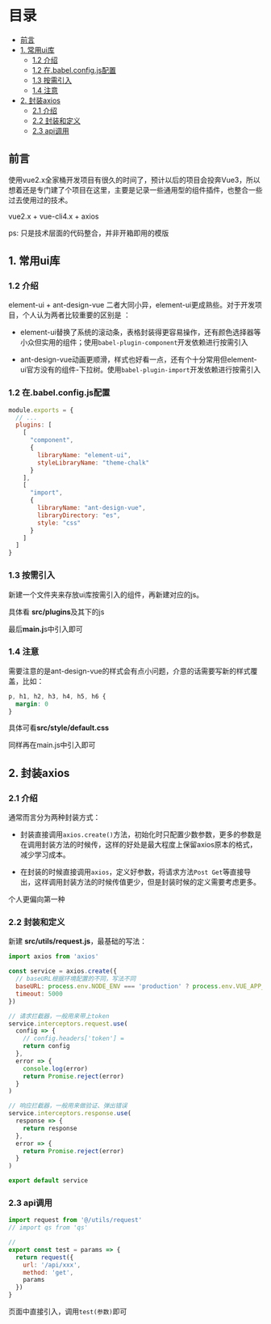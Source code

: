 # 目录

<!-- vscode-markdown-toc -->
* [前言](#)
* [1. 常用ui库](#ui)
	* [1.2 介绍](#-1)
	* [1.2 在.babel.config.js配置](#babel.config.js)
	* [1.3 按需引入](#-1)
	* [1.4 注意](#-1)
* [2. 封装axios](#axios)
	* [2.1 介绍](#-1)
	* [2.2 封装和定义](#-1)
	* [2.3 api调用](#api)

<!-- vscode-markdown-toc-config
	numbering=false
	autoSave=true
	/vscode-markdown-toc-config -->
<!-- /vscode-markdown-toc -->

## <a name=''></a>前言

使用vue2.x全家桶开发项目有很久的时间了，预计以后的项目会投奔Vue3，所以想着还是专门建了个项目在这里，主要是记录一些通用型的组件插件，也整合一些过去使用过的技术。

vue2.x + vue-cli4.x + axios

ps: 只是技术层面的代码整合，并非开箱即用的模版

## <a name='ui'></a>1. 常用ui库 

### <a name='-1'></a>1.2 介绍

element-ui + ant-design-vue 二者大同小异，element-ui更成熟些。对于开发项目，个人认为两者比较重要的区别是 ：

* element-ui替换了系统的滚动条，表格封装得更容易操作，还有颜色选择器等小众但实用的组件；使用`babel-plugin-component`开发依赖进行按需引入

* ant-design-vue动画更顺滑，样式也好看一点，还有个十分常用但element-ui官方没有的组件-下拉树。使用`babel-plugin-import`开发依赖进行按需引入

### <a name='babel.config.js'></a>1.2 在.babel.config.js配置

```js 
module.exports = {
  // ...
  plugins: [
    [
      "component",
      {
        libraryName: "element-ui",
        styleLibraryName: "theme-chalk"
      }
    ],
    [
      "import",
      {
        libraryName: "ant-design-vue",
        libraryDirectory: "es",
        style: "css"
      }
    ]
  ]
}
```

### <a name='-1'></a>1.3 按需引入

新建一个文件夹来存放ui库按需引入的组件，再新建对应的js。

具体看 **src/plugins**及其下的js

最后**main.j**s中引入即可

### <a name='-1'></a>1.4 注意

需要注意的是ant-design-vue的样式会有点小问题，介意的话需要写新的样式覆盖，比如：

```css
p, h1, h2, h3, h4, h5, h6 {
  margin: 0
}
```

具体可看**src/style/default.css**

同样再在main.js中引入即可

## <a name='axios'></a>2. 封装axios

### <a name='-1'></a>2.1 介绍

通常而言分为两种封装方式：

* 封装直接调用`axios.create()`方法，初始化时只配置少数参数，更多的参数是在调用封装方法的时候传，这样的好处是最大程度上保留axios原本的格式，减少学习成本。

* 在封装的时候直接调用`axios`，定义好参数，将请求方法`Post Get`等直接导出，这样调用封装方法的时候传值更少，但是封装时候的定义需要考虑更多。

个人更偏向第一种

### <a name='-1'></a>2.2 封装和定义

新建 **src/utils/request.js**，最基础的写法：

```js
import axios from 'axios'

const service = axios.create({
  // baseURL根据环境配置的不同，写法不同
  baseURL: process.env.NODE_ENV === 'production' ? process.env.VUE_APP_BASE_API : '',
  timeout: 5000
})

// 请求拦截器，一般用来带上token
service.interceptors.request.use(
  config => {
    // config.headers['token'] =
    return config
  },
  error => {
    console.log(error)
    return Promise.reject(error)
  }
)

// 响应拦截器，一般用来做验证、弹出错误
service.interceptors.response.use(
  response => {
    return response
  },
  error => {
    return Promise.reject(error)
  }
)

export default service
```

### <a name='api'></a>2.3 api调用 

```js
import request from '@/utils/request'
// import qs from 'qs'

//
export const test = params => {
  return request({
    url: '/api/xxx',
    method: 'get',
    params
  })
}
```

页面中直接引入，调用`test(参数)`即可

